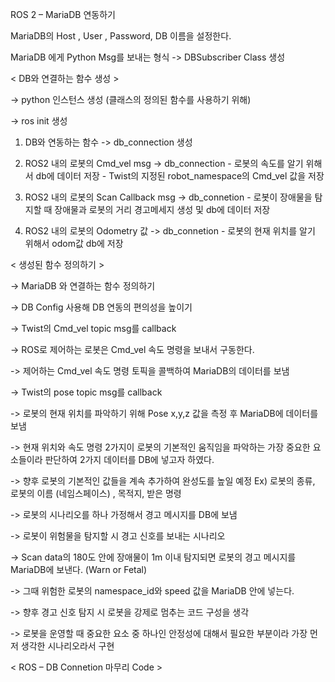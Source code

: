 ROS 2 – MariaDB 연동하기 
                                           

MariaDB의 Host , User , Password, DB 이름을 설정한다. 


MariaDB 에게 Python Msg를 보내는 형식 -> DBSubscriber Class 생성

< DB와 연결하는 함수 생성 >

-> python 인스턴스 생성 (클래스의 정의된 함수를 사용하기 위해)

-> ros init 생성 

   1. DB와 연동하는 함수 -> db_connection 생성

   2. ROS2 내의 로봇의 Cmd_vel msg -> db_connection
     - 로봇의 속도를 알기 위해서 db에 데이터 저장
     - Twist의 지정된 robot_namespace의 Cmd_vel 값을 저장

   3. ROS2 내의 로봇의 Scan Callback msg -> db_connetion
     - 로봇이 장애물을 탐지할 때 장애물과 로봇의 거리 경고메세지 생성 및 db에 데이터 저장
    
   4. ROS2 내의 로봇의 Odometry 값 -> db_connetion
     - 로봇의 현재 위치를 알기 위해서 odom값 db에 저장


< 생성된 함수 정의하기 >

-> MariaDB 와 연결하는 함수 정의하기 

-> DB Config 사용해 DB 연동의 편의성을 높이기

-> Twist의 Cmd_vel topic msg를 callback

-> ROS로 제어하는 로봇은 Cmd_vel 속도 명령을 보내서 구동한다. 

-> 제어하는 Cmd_vel 속도 명령 토픽을 콜백하여 MariaDB의 데이터를 보냄

-> Twist의 pose topic msg를 callback

-> 로봇의 현재 위치를 파악하기 위해 Pose x,y,z 값을 측정 후 MariaDB에 데이터를 보냄

-> 현재 위치와 속도 명령 2가지이 로봇의 기본적인 움직임을 파악하는 가장 중요한 요소들이라 판단하여 2가지 데이터를 DB에 넣고자 하였다. 

-> 향후 로봇의 기본적인 값들을 계속 추가하여 완성도를 높일 예정
   Ex) 로봇의 종류, 로봇의 이름 (네임스페이스) , 목적지, 받은 명령

-> 로봇의 시나리오를 하나 가정해서 경고 메시지를 DB에 보냄

-> 로봇이 위험물을 탐지할 시 경고 신호를 보내는 시나리오

-> Scan data의 180도 안에 장애물이 1m 이내 탐지되면 로봇의 경고 메시지를 MariaDB에 보낸다. (Warn or Fetal)

-> 그때 위험한 로봇의 namespace_id와 speed 값을 MariaDB 안에 넣는다.
  
-> 향후 경고 신호 탐지 시 로봇을 강제로 멈추는 코드 구성을 생각

-> 로봇을 운영할 때 중요한 요소 중 하나인 안정성에 대해서 필요한 부분이라 가장 먼저 생각한 시나리오라서 구현

< ROS – DB Connetion 마무리 Code > 


